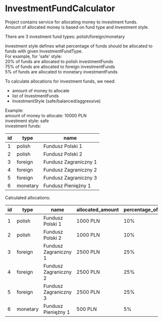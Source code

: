 # InvestmentFundCalculator

Project contains service for allocating money to investment funds.  
Amount of allocated money is based on fund type and investment style.  

There are 3 investment fund types: polish/foreign/monetary 

Investment style defines what percentage of funds should be allocated to funds with given InvestmentFundType.  
For example, for 'safe' style:  
20% of funds are allocated to polish investmentFunds  
75% of funds are allocated to foreign investmentFunds  
5% of funds are allocated to monetary investmentFunds  
  
To calculate allocations for investment funds, we need:  
- amount of money to allocate  
- list of InvestmentFunds  
- InvestmentStyle (safe/balanced/aggressive)  

Example:  
amount of money to allocate: 10000 PLN  
investment style: safe  
investment funds:  

| id | type     | name                  |
|----|----------|-----------------------|
| 1  | polish   | Fundusz Polski 1      |
| 2  | polish   | Fundusz Polski 2      |
| 3  | foreign  | Fundusz Zagraniczny 1 |
| 4  | foreign  | Fundusz Zagraniczny 2 |
| 5  | foreign  | Fundusz Zagraniczny 3 |
| 6  | monetary | Fundusz Pieniężny 1   |
  
  
Calculated allocations:  

| id | type     | name                  | allocated_amount | percentage_of_total |
|----|----------|-----------------------|------------------|---------------------|
| 1  | polish   | Fundusz Polski 1      | 1000 PLN         | 10%                 |
| 2  | polish   | Fundusz Polski 2      | 1000 PLN         | 10%                 |
| 3  | foreign  | Fundusz Zagraniczny 1 | 2500 PLN         | 25%                 |
| 4  | foreign  | Fundusz Zagraniczny 2 | 2500 PLN         | 25%                 |
| 5  | foreign  | Fundusz Zagraniczny 3 | 2500 PLN         | 25%                 |
| 6  | monetary | Fundusz Pieniężny 1   | 500 PLN          | 5%                  |


